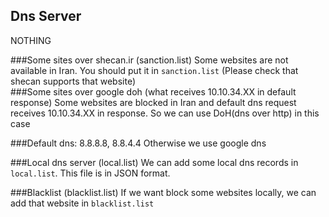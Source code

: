 ## Dns Server
NOTHING

###Some sites over shecan.ir (sanction.list)
Some websites are not available in Iran. You should put it in `sanction.list` (Please check that shecan supports that website)  
###Some sites over google doh (what receives 10.10.34.XX in default response)
Some websites are blocked in Iran and default dns request receives 10.10.34.XX in response. So we can use DoH(dns over http) in this case 

###Default dns: 8.8.8.8, 8.8.4.4
Otherwise we use google dns

###Local dns server (local.list)
We can add some local dns records in `local.list`. This file is in JSON format.  

###Blacklist (blacklist.list)
If we want block some websites locally, we can add that website in `blacklist.list`
